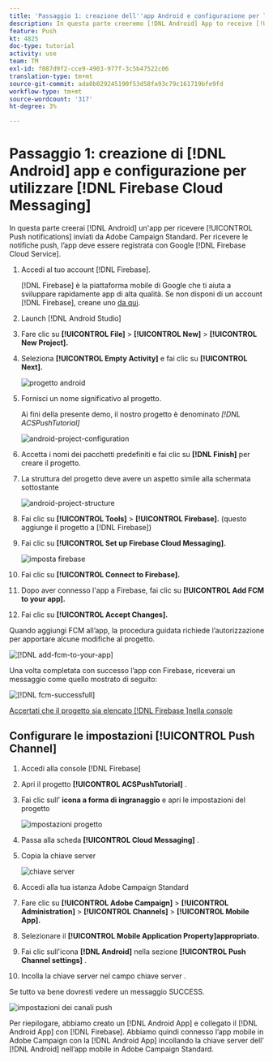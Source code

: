 ```yaml
---
title: 'Passaggio 1: creazione dell''app Android e configurazione per l''utilizzo di Firebase Cloud Messaging'
description: In questa parte creeremo [!DNL Android] App to receive [!UICONTROL Push notifications] inviati da Adobe Campaign Standard. Per ricevere le notifiche push, l’app deve essere registrata con Google’s [!DNL Firebase Cloud Service].
feature: Push
kt: 4825
doc-type: tutorial
activity: use
team: TM
exl-id: f087d9f2-cce9-4903-977f-3c5b47522c06
translation-type: tm+mt
source-git-commit: ada0b029245190f53d58fa93c79c161719bfe9fd
workflow-type: tm+mt
source-wordcount: '317'
ht-degree: 3%

---
```


# Passaggio 1: creazione di [!DNL Android] app e configurazione per utilizzare [!DNL Firebase Cloud Messaging]

In questa parte creerai [!DNL Android] un&#39;app per ricevere [!UICONTROL Push notifications] inviati da Adobe Campaign Standard. Per ricevere le notifiche push, l’app deve essere registrata con Google [!DNL Firebase Cloud Service].

1. Accedi al tuo account [!DNL Firebase].

   [!DNL Firebase] è la piattaforma mobile di Google che ti aiuta a sviluppare rapidamente app di alta qualità. Se non disponi di un account [!DNL Firebase], creane uno [da qui](https://firebase.google.com).

2. Launch [!DNL Android Studio]
3. Fare clic su **[!UICONTROL File]** > **[!UICONTROL New]** > **[!UICONTROL New Project].**
4. Seleziona **[!UICONTROL Empty Activity]** e fai clic su **[!UICONTROL Next].**

   ![progetto android](assets/android-project.PNG)

5. Fornisci un nome significativo al progetto.

   Ai fini della presente demo, il nostro progetto è denominato *[!DNL ACSPushTutorial]*

   ![android-project-configuration](assets/android-project-configuration.PNG)

6. Accetta i nomi dei pacchetti predefiniti e fai clic su **[!DNL Finish]** per creare il progetto.
7. La struttura del progetto deve avere un aspetto simile alla schermata sottostante

   ![android-project-structure](assets/android-project-structure.PNG)

8. Fai clic su **[!UICONTROL Tools]** > **[!UICONTROL Firebase].** (questo aggiunge il progetto a  [!DNL Firebase])
9. Fai clic su **[!UICONTROL Set up Firebase Cloud Messaging].**

   ![imposta firebase](assets/android-project-firebase-messaging.PNG)

10. Fai clic su **[!UICONTROL Connect to Firebase].**
11. Dopo aver connesso l&#39;app a Firebase, fai clic su **[!UICONTROL Add FCM to your app].**
12. Fai clic su **[!UICONTROL Accept Changes].**

   Quando aggiungi FCM all’app, la procedura guidata richiede l’autorizzazione per apportare alcune modifiche al progetto.

   ![[!DNL add-fcm-to-your-app]](assets/firebase-add-fcm-to-app.PNG)

Una volta completata con successo l’app con Firebase, riceverai un messaggio come quello mostrato di seguito:

![[!DNL fcm-successfull]](assets/android-firebase-success.PNG)

[Accertati che il progetto sia elencato  [!DNL Firebase ]nella console](https://console.firebase.google.com/)

## Configurare le impostazioni [!UICONTROL Push Channel]

1. Accedi alla console [!DNL Firebase]
2. Apri il progetto **[!UICONTROL ACSPushTutorial]** .
3. Fai clic sull’ **icona a forma di ingranaggio** e apri le impostazioni del progetto

   ![impostazioni progetto](assets/firebase-project-settings.PNG)

4. Passa alla scheda **[!UICONTROL Cloud Messaging]** .
5. Copia la chiave server

   ![chiave server](assets/firebase-server-key.PNG)

6. Accedi alla tua istanza Adobe Campaign Standard
7. Fare clic su **[!UICONTROL Adobe Campaign]** > **[!UICONTROL Administration]** > **[!UICONTROL Channels]** > **[!UICONTROL Mobile App].**
8. Selezionare il **[!UICONTROL Mobile Application Property]appropriato.**
9. Fai clic sull&#39;icona **[!DNL Android]** nella sezione **[!UICONTROL Push Channel settings]** .
10. Incolla la chiave server nel campo chiave server .

Se tutto va bene dovresti vedere un messaggio SUCCESS.

![impostazioni dei canali push](assets/push-channel-settings.PNG)

Per riepilogare, abbiamo creato un [!DNL Android App] e collegato il [!DNL Android App] con [!DNL Firebase]. Abbiamo quindi connesso l’app mobile in Adobe Campaign con la [!DNL Android App] incollando la chiave server dell’ [!DNL Android] nell’app mobile in Adobe Campaign Standard.

